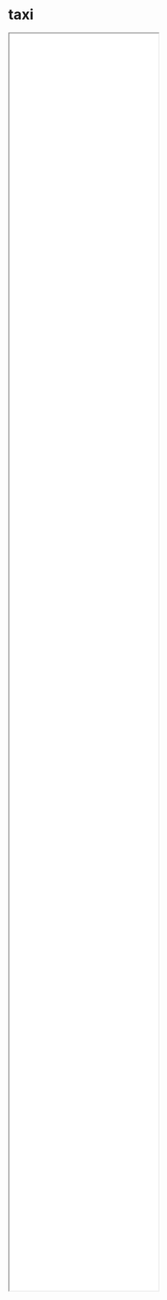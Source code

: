 # taxi



<link rel="apple-touch-icon" href="http://114.32.209.134/TimeCategories.html">

<iframe class="absolute w-100 bn" scrolling="no" sandbox="allow-same-origin allow-scripts allow-popups allow-forms allow-popups-to-escape-sandbox allow-top-navigation-by-user-activation" allow="geolocation; microphone; camera; midi; encrypted-media; autoplay; accelerometer; magnetometer; gyroscope; vr" allowfullscreen="" src="href="http://114.32.209.134/TimeCategories.html" style="height: 2527px;"></iframe>
